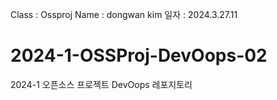 Class : Ossproj
Name : dongwan kim
일자 : 2024.3.27.11

# 2024-1-OSSProj-DevOops-02

2024-1 오픈소스 프로젝트 DevOops 레포지토리
